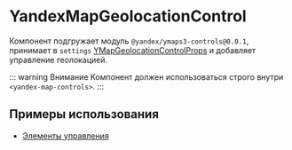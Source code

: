 # YandexMapGeolocationControl

Компонент подгружает модуль `@yandex/ymaps3-controls@0.0.1`, принимает
в `settings` [YMapGeolocationControlProps](https://yandex.ru/maps-api/docs/js-api/object/controls/geolocation/YMapGeolocationControl.html#props) и
добавляет управление геолокацией.

::: warning Внимание
Компонент должен использоваться строго внутри `<yandex-map-controls>`.
:::

## Примеры использования

- [Элементы управления](/examples/map/controls)
